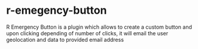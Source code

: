 # r-emegency-button
R Emergency Button is a plugin which allows to create a custom button and upon clicking depending of number of clicks, it will email the user geolocation and data to provided email address 

